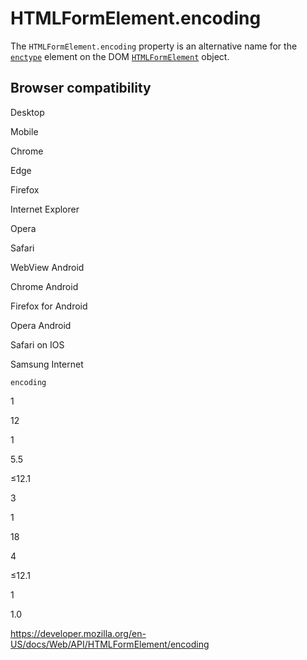 # HTMLFormElement.encoding

The `HTMLFormElement.encoding` property is an alternative name for the [`enctype`](enctype) element on the DOM [`HTMLFormElement`](../htmlformelement) object.

## Browser compatibility

Desktop

Mobile

Chrome

Edge

Firefox

Internet Explorer

Opera

Safari

WebView Android

Chrome Android

Firefox for Android

Opera Android

Safari on IOS

Samsung Internet

`encoding`

1

12

1

5.5

≤12.1

3

1

18

4

≤12.1

1

1.0

<a href="https://developer.mozilla.org/en-US/docs/Web/API/HTMLFormElement/encoding" class="_attribution-link">https://developer.mozilla.org/en-US/docs/Web/API/HTMLFormElement/encoding</a>
